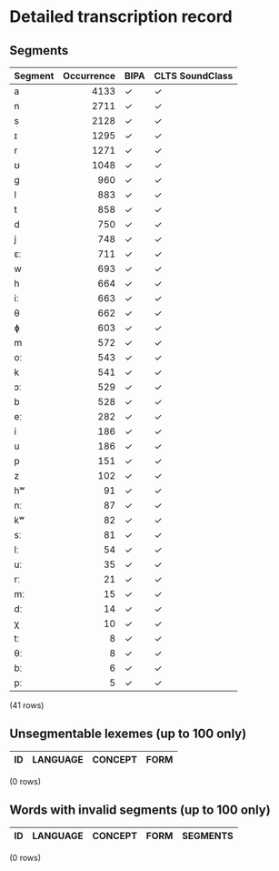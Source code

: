 
# Detailed transcription record

## Segments

| Segment | Occurrence | BIPA | CLTS SoundClass |
|:----------|-------------:|:-------|:------------------|
| a | 4133 | ✓ | ✓ |
| n | 2711 | ✓ | ✓ |
| s | 2128 | ✓ | ✓ |
| ɪ | 1295 | ✓ | ✓ |
| r | 1271 | ✓ | ✓ |
| ʊ | 1048 | ✓ | ✓ |
| g | 960 | ✓ | ✓ |
| l | 883 | ✓ | ✓ |
| t | 858 | ✓ | ✓ |
| d | 750 | ✓ | ✓ |
| j | 748 | ✓ | ✓ |
| ɛː | 711 | ✓ | ✓ |
| w | 693 | ✓ | ✓ |
| h | 664 | ✓ | ✓ |
| iː | 663 | ✓ | ✓ |
| θ | 662 | ✓ | ✓ |
| ɸ | 603 | ✓ | ✓ |
| m | 572 | ✓ | ✓ |
| oː | 543 | ✓ | ✓ |
| k | 541 | ✓ | ✓ |
| ɔː | 529 | ✓ | ✓ |
| b | 528 | ✓ | ✓ |
| eː | 282 | ✓ | ✓ |
| i | 186 | ✓ | ✓ |
| u | 186 | ✓ | ✓ |
| p | 151 | ✓ | ✓ |
| z | 102 | ✓ | ✓ |
| hʷ | 91 | ✓ | ✓ |
| nː | 87 | ✓ | ✓ |
| kʷ | 82 | ✓ | ✓ |
| sː | 81 | ✓ | ✓ |
| lː | 54 | ✓ | ✓ |
| uː | 35 | ✓ | ✓ |
| rː | 21 | ✓ | ✓ |
| mː | 15 | ✓ | ✓ |
| dː | 14 | ✓ | ✓ |
| χ | 10 | ✓ | ✓ |
| tː | 8 | ✓ | ✓ |
| θː | 8 | ✓ | ✓ |
| bː | 6 | ✓ | ✓ |
| pː | 5 | ✓ | ✓ |

(41 rows)



## Unsegmentable lexemes (up to 100 only)

| ID | LANGUAGE | CONCEPT | FORM |
|------|------------|-----------|--------|

(0 rows)



## Words with invalid segments (up to 100 only)

| ID | LANGUAGE | CONCEPT | FORM | SEGMENTS |
|------|------------|-----------|--------|------------|

(0 rows)


